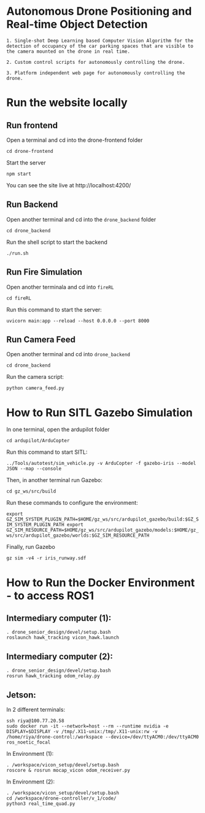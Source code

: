 # Autonomous Drone Positioning and Real-time Object Detection

    
    1. Single-shot Deep Learning based Computer Vision Algorithm for the detection of occupancy of the car parking spaces that are visible to the camera mounted on the drone in real time.
    
    2. Custom control scripts for autonomously controlling the drone.
    
    3. Platform independent web page for autonomously controlling the drone. 

# Run the website locally

## Run frontend

Open a terminal and cd into the drone-frontend folder

`cd drone-frontend`

Start the server

`npm start`

You can see the site live at http://localhost:4200/

## Run Backend 

Open another terminal and cd into the `drone_backend` folder 

`cd drone_backend`

Run the shell script to start the backend

`./run.sh`

## Run Fire Simulation

Open another terminala and cd into `fireRL`

`cd fireRL`

Run this command to start the server:

`uvicorn main:app --reload --host 0.0.0.0 --port 8000`

## Run Camera Feed

Open another terminal and cd into `drone_backend`

`cd drone_backend`

Run the camera script:

`python camera_feed.py`


    
# How to Run SITL Gazebo Simulation

In one terminal, open the ardupilot folder

`cd ardupilot/ArduCopter`

Run this command to start SITL:

 `../Tools/autotest/sim_vehicle.py -v ArduCopter -f gazebo-iris --model JSON --map --console`

Then, in another terminal run Gazebo:

`cd gz_ws/src/build`

Run these commands to configure the environment:

`export GZ_SIM_SYSTEM_PLUGIN_PATH=$HOME/gz_ws/src/ardupilot_gazebo/build:$GZ_SIM_SYSTEM_PLUGIN_PATH
export GZ_SIM_RESOURCE_PATH=$HOME/gz_ws/src/ardupilot_gazebo/models:$HOME/gz_ws/src/ardupilot_gazebo/worlds:$GZ_SIM_RESOURCE_PATH`

Finally, run Gazebo

`gz sim -v4 -r iris_runway.sdf`

# How to Run the Docker Environment - to access ROS1

## Intermediary computer (1):
```
. drone_senior_design/devel/setup.bash
roslaunch hawk_tracking vicon_hawk.launch
```

## Intermediary computer (2):
```
. drone_senior_design/devel/setup.bash
rosrun hawk_tracking odom_relay.py
```

## Jetson:
In 2 different terminals:
```
ssh riya@100.77.20.58
sudo docker run -it --network=host --rm --runtime nvidia -e DISPLAY=$DISPLAY -v /tmp/.X11-unix:/tmp/.X11-unix:rw -v /home/riya/drone-control:/workspace --device=/dev/ttyACM0:/dev/ttyACM0 ros_noetic_focal
``` 

In Environment (1):
```
. /workspace/vicon_setup/devel/setup.bash
roscore & rosrun mocap_vicon odom_receiver.py
```

In Environment (2):
```
. /workspace/vicon_setup/devel/setup.bash
cd /workspace/drone-controller/v_1/code/
python3 real_time_quad.py 
```
